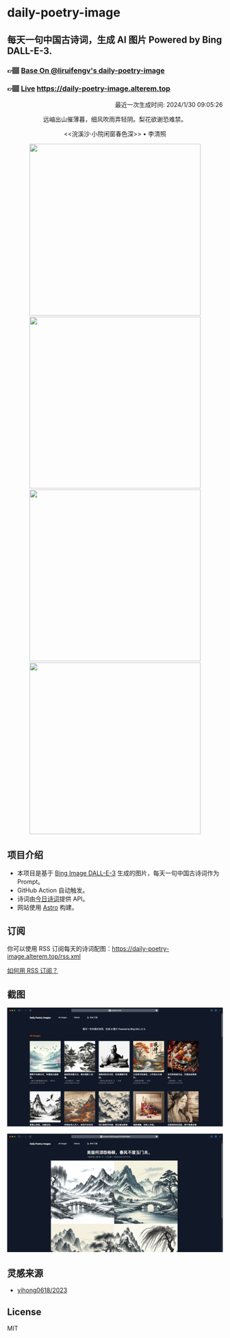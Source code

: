
# daily-poetry-image

## 每天一句中国古诗词，生成 AI 图片 Powered by Bing DALL-E-3.

### 👉🏽 [Base On @liruifengv's daily-poetry-image](https://github.com/liruifengv/daily-poetry-image)

### 👉🏽 [Live](https://daily-poetry-image.alterem.top/) https://daily-poetry-image.alterem.top

<p align="right">
  最近一次生成时间: 2024/1/30 09:05:26
</p>
<p align="center">
远岫出山催薄暮，细风吹雨弄轻阴。梨花欲谢恐难禁。
</p>
<p align="center">
<<浣溪沙·小院闲窗春色深>> • 李清照
</p>
<p align="center">
<img src="https://tse1.mm.bing.net/th/id/OIG3.TL4rWz4H1of89GbTpEE1" height="400" width="400" />
<img src="https://tse2.mm.bing.net/th/id/OIG3.UyFpvb1J.4oq5nN5qqb6" height="400" width="400" />
<img src="https://tse1.mm.bing.net/th/id/OIG3.zhdZ8T0Mz0kRePRfLhbG" height="400" width="400" />
<img src="https://tse2.mm.bing.net/th/id/OIG3.FBLRpWE9HLT40yBf7KH1" height="400" width="400" />
</p>

## 项目介绍

-   本项目是基于 [Bing Image DALL-E-3](https://www.bing.com/images/create) 生成的图片，每天一句中国古诗词作为 Prompt。
-   GitHub Action 自动触发。
-   诗词由[今日诗词](https://www.jinrishici.com/)提供 API。
-   网站使用 [Astro](https://astro.build) 构建。

## 订阅

你可以使用 RSS 订阅每天的诗词配图：https://daily-poetry-image.alterem.top/rss.xml

[如何用 RSS 订阅？](https://zhuanlan.zhihu.com/p/55026716)

## 截图

![图片列表](./screenshots/Snipaste_2023-12-28_21-00-26.png)

![图片详情](./screenshots/Snipaste_2023-12-28_21-00-53.png)

## 灵感来源

-   [yihong0618/2023](https://github.com/yihong0618/2023)

## License

MIT
